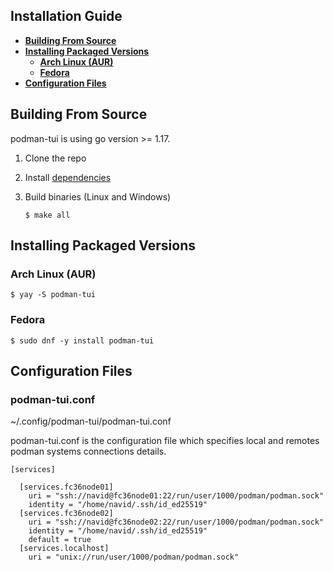 ## Installation Guide

- [**Building From Source**](#building-from-source)
- [**Installing Packaged Versions**](#installing-packaged-versions)
  - [**Arch Linux (AUR)**](#arch-linux-aur)
  - [**Fedora**](#fedora)
- [**Configuration Files**](#configurations-files)


## Building From Source

podman-tui is using go version >= 1.17. 
  1. Clone the repo
  2. Install [dependencies](./CONTRIBUTING.md#prerequisite-before-build)
  3. Build binaries (Linux and Windows)
     
     ```shell
     $ make all
     ```

## Installing Packaged Versions

### Arch Linux (AUR)

```shell
$ yay -S podman-tui
```

### Fedora

```
$ sudo dnf -y install podman-tui
```

## Configuration Files

### podman-tui.conf

~/.config/podman-tui/podman-tui.conf

podman-tui.conf is the configuration file which specifies local and remotes podman systems connections details.

```shell
[services]

  [services.fc36node01]
    uri = "ssh://navid@fc36node01:22/run/user/1000/podman/podman.sock"
    identity = "/home/navid/.ssh/id_ed25519"
  [services.fc36node02]
    uri = "ssh://navid@fc36node02:22/run/user/1000/podman/podman.sock"
    identity = "/home/navid/.ssh/id_ed25519"
    default = true
  [services.localhost]
    uri = "unix://run/user/1000/podman/podman.sock"
```